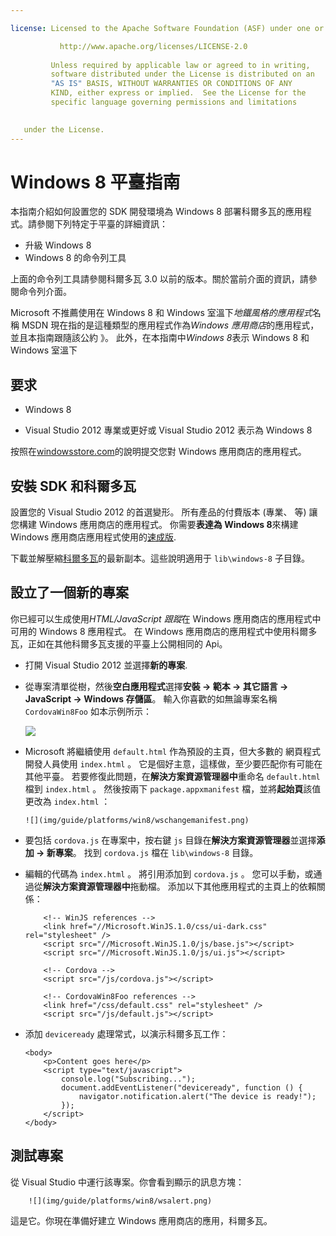 ```yaml
---

license: Licensed to the Apache Software Foundation (ASF) under one or more contributor license agreements. See the NOTICE file distributed with this work for additional information regarding copyright ownership. The ASF licenses this file to you under the Apache License, Version 2.0 (the "License"); you may not use this file except in compliance with the License. You may obtain a copy of the License at

           http://www.apache.org/licenses/LICENSE-2.0
    
         Unless required by applicable law or agreed to in writing,
         software distributed under the License is distributed on an
         "AS IS" BASIS, WITHOUT WARRANTIES OR CONDITIONS OF ANY
         KIND, either express or implied.  See the License for the
         specific language governing permissions and limitations
    

   under the License.
---
```


# Windows 8 平臺指南

本指南介紹如何設置您的 SDK 開發環境為 Windows 8 部署科爾多瓦的應用程式。請參閱下列特定于平臺的詳細資訊：

*   升級 Windows 8
*   Windows 8 的命令列工具

上面的命令列工具請參閱科爾多瓦 3.0 以前的版本。關於當前介面的資訊，請參閱命令列介面。

Microsoft 不推薦使用在 Windows 8 和 Windows 室溫下*地鐵風格的應用程式*名稱 MSDN 現在指的是這種類型的應用程式作為*Windows 應用商店*的應用程式，並且本指南跟隨該公約 》。 此外，在本指南中*Windows 8*表示 Windows 8 和 Windows 室溫下

## 要求

*   Windows 8

*   Visual Studio 2012 專業或更好或 Visual Studio 2012 表示為 Windows 8

按照在[windowsstore.com][1]的說明提交您對 Windows 應用商店的應用程式。

 [1]: http://www.windowsstore.com/

## 安裝 SDK 和科爾多瓦

設置您的 Visual Studio 2012 的首選變形。 所有產品的付費版本 (專業、 等) 讓您構建 Windows 應用商店的應用程式。 你需要**表達為 Windows 8**來構建 Windows 應用商店應用程式使用的[速成版][2].

 [2]: http://www.microsoft.com/visualstudio/eng/products/visual-studio-express-products

下載並解壓縮[科爾多瓦][3]的最新副本。這些說明適用于 `lib\windows-8` 子目錄。

 [3]: http://phonegap.com/download

## 設立了一個新的專案

你已經可以生成使用*HTML/JavaScript 跟蹤*在 Windows 應用商店的應用程式中可用的 Windows 8 應用程式。 在 Windows 應用商店的應用程式中使用科爾多瓦，正如在其他科爾多瓦支援的平臺上公開相同的 Api。

*   打開 Visual Studio 2012 並選擇**新的專案**.

*   從專案清單從樹，然後**空白應用程式**選擇**安裝 → 範本 → 其它語言 → JavaScript → Windows 存儲區**。 輸入你喜歡的如無論專案名稱 `CordovaWin8Foo` 如本示例所示：
    
    ![][4]

*   Microsoft 將繼續使用 `default.html` 作為預設的主頁，但大多數的 網頁程式開發人員使用 `index.html` 。 它是個好主意，這樣做，至少要匹配你有可能在其他平臺。 若要修復此問題，在**解決方案資源管理器中**重命名 `default.html` 檔到 `index.html` 。 然後按兩下 `package.appxmanifest` 檔，並將**起始頁**該值更改為 `index.html` ：
    
        ![](img/guide/platforms/win8/wschangemanifest.png)
        

*   要包括 `cordova.js` 在專案中，按右鍵 `js` 目錄在**解決方案資源管理器**並選擇**添加 → 新專案**。 找到 `cordova.js` 檔在 `lib\windows-8` 目錄。

*   編輯的代碼為 `index.html` 。 將引用添加到 `cordova.js` 。 您可以手動，或通過從**解決方案資源管理器中**拖動檔。 添加以下其他應用程式的主頁上的依賴關係：
    
            <!-- WinJS references -->
            <link href="//Microsoft.WinJS.1.0/css/ui-dark.css" rel="stylesheet" />
            <script src="//Microsoft.WinJS.1.0/js/base.js"></script>
            <script src="//Microsoft.WinJS.1.0/js/ui.js"></script>
        
            <!-- Cordova -->
            <script src="/js/cordova.js"></script>
        
            <!-- CordovaWin8Foo references -->
            <link href="/css/default.css" rel="stylesheet" />
            <script src="/js/default.js"></script>
        

*   添加 `deviceready` 處理常式，以演示科爾多瓦工作：
    
        <body>
            <p>Content goes here</p>
            <script type="text/javascript">
                console.log("Subscribing...");
                document.addEventListener("deviceready", function () {
                    navigator.notification.alert("The device is ready!");
                });
            </script>
        </body>
        

 [4]: img/guide/platforms/win8/wsnewproject.png

## 測試專案

從 Visual Studio 中運行該專案。你會看到顯示的訊息方塊：

        ![](img/guide/platforms/win8/wsalert.png)
    

這是它。你現在準備好建立 Windows 應用商店的應用，科爾多瓦。